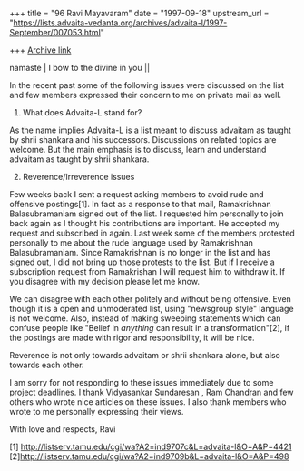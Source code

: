 +++
title = "96 Ravi Mayavaram"
date = "1997-09-18"
upstream_url = "https://lists.advaita-vedanta.org/archives/advaita-l/1997-September/007053.html"

+++
[Archive link](https://lists.advaita-vedanta.org/archives/advaita-l/1997-September/007053.html)

namaste | I bow to the divine in you ||

In the recent past some of the following issues were discussed on the
list and few members expressed their concern to me on private mail as
well.

1) What does Advaita-L stand for?

As the name implies Advaita-L is a list meant to discuss advaitam as
taught by shrii shankara and his successors. Discussions on related
topics are welcome. But the main emphasis is to discuss, learn and
understand advaitam as taught by shrii shankara.


2) Reverence/Irreverence issues

Few weeks back I sent a request asking members to avoid rude and
offensive postings[1]. In fact as a response to that mail,
Ramakrishnan Balasubramaniam signed out of the list. I requested him
personally to join back again as I thought his contributions are
important. He accepted my request and subscribed in again.  Last week
some of the members protested personally to me about the rude language
used by  Ramakrishnan Balasubramaniam. Since Ramakrishnan is no
longer in the list and has signed out, I did not bring up those
protests to the list. But if I receive a subscription request from
Ramakrishan I will request him to withdraw it. If you disagree with my
decision please let me know.


We can disagree with each other politely and without being
offensive. Even though it is a open and unmoderated list, using
"newsgroup style" language is not welcome.  Also, instead of making
sweeping statements which can confuse people like "Belief in
*anything* can result in a transformation"[2], if the postings are
made with rigor and responsibility, it will be nice.


Reverence is not only towards advaitam or shrii shankara alone, but
also towards each other.

I am sorry for not responding to these issues immediately due to some
project deadlines. I thank Vidyasankar Sundaresan , Ram Chandran and
few others who wrote nice articles on these issues.  I also thank
members who wrote to me personally expressing their views.


With love and respects,
Ravi

[1] http://listserv.tamu.edu/cgi/wa?A2=ind9707c&L=advaita-l&O=A&P=4421
[2]http://listserv.tamu.edu/cgi/wa?A2=ind9709b&L=advaita-l&O=A&P=498

